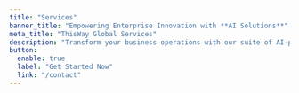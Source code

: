 ```yaml
---
title: "Services"
banner_title: "Empowering Enterprise Innovation with **AI Solutions**"
meta_title: "ThisWay Global Services"
description: "Transform your business operations with our suite of AI-powered solutions: high-performance computing, AI model marketplace, and intelligent recruitment technology."
button:
  enable: true
  label: "Get Started Now"
  link: "/contact"
---
```

